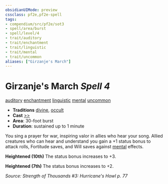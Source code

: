 ```yaml
---
obsidianUIMode: preview
cssclass: pf2e,pf2e-spell
tags:
- compendium/src/pf2e/sot3
- spell/area/burst
- spell/level/4
- trait/auditory
- trait/enchantment
- trait/linguistic
- trait/mental
- trait/uncommon
aliases: ["Girzanje's March"]
---
```

# Girzanje's March *Spell 4*   
[auditory](auditory.md "Auditory Effect Trait")  [enchantment](enchantment.md "Enchantment School Trait")  [linguistic](linguistic.md "Linguistic Effect Trait")  [mental](mental.md "Mental Effect Trait")  [uncommon](uncommon.md "Uncommon Rarity Trait")  

- **Traditions** [divine](divine.md "Divine Tradition Trait"), [occult](occult.md "Occult Tradition Trait")
- **Cast** [>>](chapter-9-playing-the-game.md#Actions "Two-Action") 
- **Area**: 30-foot burst
- **Duration**: sustained up to 1 minute

You sing a prayer for war, inspiring valor in allies who hear your song. Allied creatures who can hear and understand you gain a +1 status bonus to attack rolls, Fortitude saves, and Will saves against [mental](mental.md "Mental Effect Trait") effects.

**Heightened (10th)** The status bonus increases to +3.

**Heightened (7th)** The status bonus increases to +2.

*Source: Strength of Thousands #3: Hurricane's Howl p. 77*